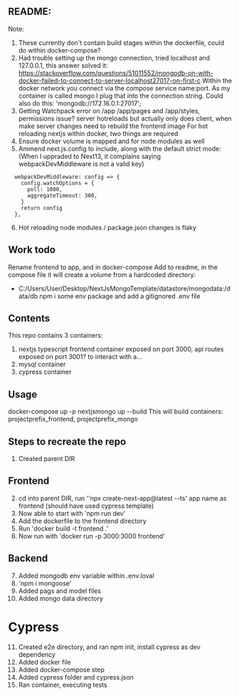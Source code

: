 ## README:
Note: 
1. These currently don't contain build stages within the dockerfile, could do within docker-compose?
2. Had trouble setting up the mongo connection, tried localhost and 127.0.0.1, this answer
solved it: https://stackoverflow.com/questions/51011552/mongodb-on-with-docker-failed-to-connect-to-server-localhost27017-on-first-c
Within the docker network you connect via the compose service name:port. As my container
is called mongo I plug that into the connection string.
Could also do this: 'mongodb://172.16.0.1:27017';
3. Getting Watchpack error on /app /app/pages and /app/styles, permissions issue? server hotreloads but actually only does client, when make server changes need to rebuild the frontend image
For hot reloading nextjs within docker, two things are required
4. Ensure docker volume is mapped and for node modules as well
5. Ammend next.js.config to include, along with the default strict mode: (When I uppraded to Next13, it complains saying webpackDevMiddleware is not a valid key)
```
  webpackDevMiddleware: config => {
    config.watchOptions = {
      poll: 1000,
      aggregateTimeout: 300,
    }
    return config
  },
```
6. Hot reloading node modules / package.json changes is flaky

## Work todo
Rename frontend to app, and in docker-compose
Add to readme, in the compose file it will create a volume from a hardcoded directory:
   - C:/Users/User/Desktop/NextJsMongoTemplate/datastore/mongodata:/data/db
npm i some env package and add a gitignored .env file

## Contents
This repo contains 3 containers:
1. nextjs typescript frontend container exposed on port 3000, api routes exposed on port 3001? to interact with a...
2. mysql container
3. cypress container

## Usage
docker-compose up -p nextjsmongo up --build
This will build containers: projectprefix_frontend, projectprefix_mongo

## Steps to recreate the repo
1. Created parent DIR

## Frontend
2. cd into parent DIR, run ''npx create-next-app@latest --ts' app name as frontend
  (should have used cypress template)
3. Now able to start with 'npm run dev'
4. Add the dockerfile to the frontend directory
5. Run 'docker build -t frontend .'
6. Now run with 'docker run -p 3000:3000 frontend'

## Backend
7. Added mongodb env variable within .env.loval
8. 'npm i mongoose'
9. Added pags and model files
10. Added mongo data directory

# Cypress
11. Created e2e directory, and ran npm init, install cypress as dev dependency
12. Added docker file
13. Added docker-compose step
14. Added cypress folder and cypress.json
15. Ran container, executing tests